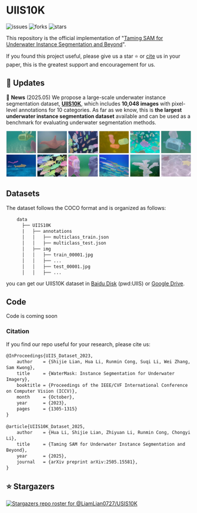 # UIIS10K
![issues](https://img.shields.io/github/issues/LiamLian0727/UIIS10K)
![forks](https://img.shields.io/github/forks/LiamLian0727/UIIS10K?style=flat&color=orange)
![stars](https://img.shields.io/github/stars/LiamLian0727/UIIS10K?style=flat&color=red)

This repository is the official implementation of "[Taming SAM for Underwater Instance Segmentation and Beyond](https://arxiv.org/abs/2505.15581)".

If you found this project useful, please give us a star ⭐️ or [cite](#citation) us in your paper, this is the greatest support and encouragement for us.

## :speech_balloon: Updates
🚩 **News** (2025.05) We propose a large-scale underwater instance segmentation dataset, [**UIIS10K**](#datasets), which includes **10,048 images** with pixel-level annotations for 10 categories. As far as we know, this is **the largest underwater instance segmentation dataset** available and can be used as a benchmark for evaluating underwater segmentation methods.

  ![dataset_img](assest/UIIS_Dataset.png)

## Datasets
The dataset follows the COCO format and is organized as follows:
```
    data
      ├── UIIS10K
      |   ├── annotations
      │   │   ├── multiclass_train.json
      │   │   ├── multiclass_test.json
      │   ├── img
      │   │   ├── train_00001.jpg
      │   │   ├── ...
      │   │   ├── test_00001.jpg
      │   │   ├── ...
```
you can get our UIIS10K dataset in [Baidu Disk](https://pan.baidu.com/s/1WwDu_jYV8JsPvOGA2l6raQ?pwd=UIIS) (pwd:UIIS) or [Google Drive](https://drive.google.com/file/d/1MYQwWrQW_n9N-q_VPMuQaroIp5gS2f-u/view?usp=sharing).

## Code
Code is coming soon

### Citation
If you find our repo useful for your research, please cite us:
```
@InProceedings{UIIS_Dataset_2023,
    author    = {Shijie Lian, Hua Li, Runmin Cong, Suqi Li, Wei Zhang, Sam Kwong},
    title     = {WaterMask: Instance Segmentation for Underwater Imagery},
    booktitle = {Proceedings of the IEEE/CVF International Conference on Computer Vision (ICCV)},
    month     = {October},
    year      = {2023},
    pages     = {1305-1315}
}

@article{UIIS10K_Dataset_2025,
    author    = {Hua Li, Shijie Lian, Zhiyuan Li, Runmin Cong, Chongyi Li},
    title     = {Taming SAM for Underwater Instance Segmentation and Beyond},
    year      = {2025},
    journal   = {arXiv preprint arXiv:2505.15581},
}
```

## ⭐ Stargazers
[![Stargazers repo roster for @LiamLian0727/USIS10K](https://reporoster.com/stars/LiamLian0727/UIIS10K)](https://github.com/LiamLian0727/UIIS10K/stargazers)
